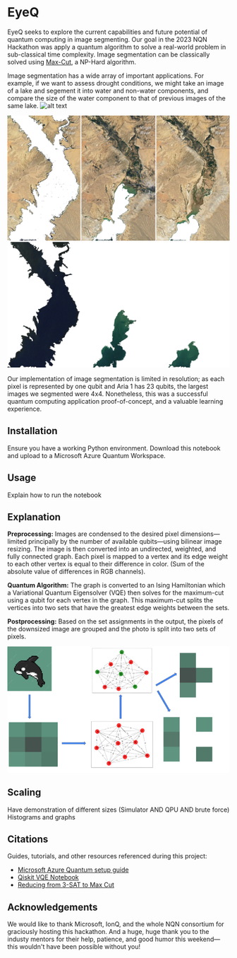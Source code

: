 # EyeQ
EyeQ seeks to explore the current capabilities and future potential of quantum computing in image segmenting. Our goal in the 2023 NQN Hackathon was apply a quantum algorithm to solve a real-world problem in sub-classical time complexity. Image segmentation can be classically solved using [Max-Cut](https://en.wikipedia.org/wiki/Maximum_cut), a NP-Hard algorithm. 

Image segmentation has a wide array of important applications. For example, if we want to assess drought conditions, we might take an image of a lake and segement it into water and non-water components, and compare the size of the water component to that of previous images of the same lake. 
![alt text](https://gray-kpho-prod.cdn.arcpublishing.com/resizer/_en_WcChMkuC4AFSSDXSZfRCr4I=/1200x675/smart/filters:quality(85)/cloudfront-us-east-1.images.arcpublishing.com/gray/VQIYN3ACPZFWZAEXYNCCGIXKRA.png)

![lake no water](https://raw.githubusercontent.com/KuhnTycoon/EyeQ/main/lakes_no_water.webp)
![lake only water](https://raw.githubusercontent.com/KuhnTycoon/EyeQ/main/lakes_only_water.webp)

Our implementation of image segmentation is limited in resolution; as each pixel is represented by one qubit and Aria 1 has 23 qubits, the largest images we segmented were 4x4. Nonetheless, this was a successful quantum computing application proof-of-concept, and a valuable learning experience.

## Installation
Ensure you have a working Python environment. Download this notebook and upload to a Microsoft Azure Quantum Workspace.

## Usage
Explain how to run the notebook

## Explanation
**Preprocessing:**
Images are condensed to the desired pixel dimensions—limited principally by the number of available qubits—using bilinear image resizing. The image is then converted into an undirected, weighted, and fully connected graph. Each pixel is mapped to a vertex and its edge weight to each other vertex is equal to their difference in color. (Sum of the absolute value of differences in RGB channels).



**Quantum Algorithm:**
The graph is converted to an Ising Hamiltonian which a Variational Quantum Eigensolver (VQE) then solves for the maximum-cut using a qubit for each vertex in the graph. This maximum-cut splits the vertices into two sets that have the greatest edge weights between the sets.

**Postprocessing:**
Based on the set assignments in the output, the pixels of the downsized image are grouped and the photo is split into two sets of pixels.

![graphs](https://github.com/KuhnTycoon/EyeQ/blob/main/whale_diagram-removebg-preview%20(1).png?raw=true)

## Scaling

Have demonstration of different sizes (Simulator AND QPU AND brute force)
Histograms and graphs

## Citations
Guides, tutorials, and other resources referenced during this project:
- [Microsoft Azure Quantum setup guide](https://learn.microsoft.com/en-us/azure/quantum/)
- [Qiskit VQE Notebook](https://qiskit.org/documentation/optimization/tutorials/06_examples_max_cut_and_tsp.html)
- [Reducing from 3-SAT to Max Cut](http://www.cs.cornell.edu/courses/cs4820/2014sp/notes/reduction-maxcut.pdf)
## Acknowledgements
We would like to thank Microsoft, IonQ, and the whole NQN consortium for graciously hosting this hackathon. And a huge, huge thank you to the industy mentors
for their help, patience, and good humor this weekend—this wouldn't have been possible without you!
